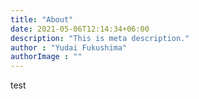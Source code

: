 ```yaml
---
title: "About"
date: 2021-05-06T12:14:34+06:00
description: "This is meta description."
author : "Yudai Fukushima"
authorImage : ""
---
```


test
